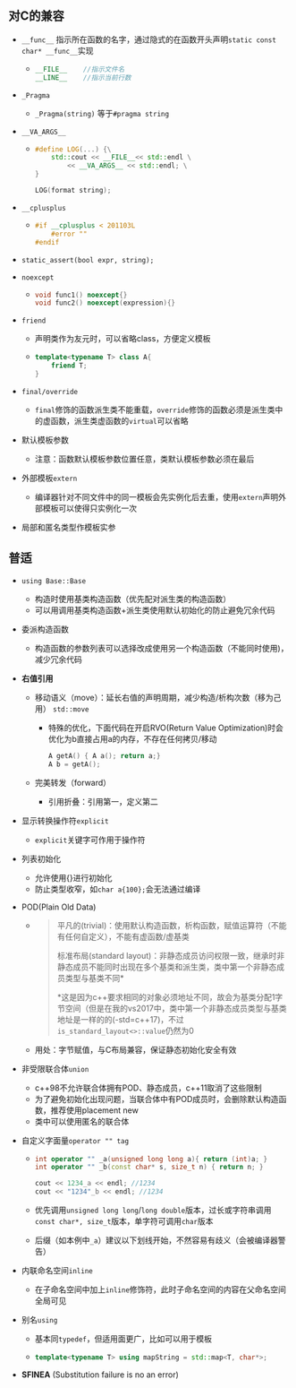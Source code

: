## 对C的兼容

- `__func__` 指示所在函数的名字，通过隐式的在函数开头声明`static const char* __func__`实现

  - ```c++
    __FILE__	//指示文件名
    __LINE__	//指示当前行数
    ```

- `_Pragma`

  - `_Pragma(string)` 等于`#pragma string` 

- `__VA_ARGS__`

  - ```c++
    #define LOG(...) {\
    	std::cout << __FILE__<< std::endl \
    		<< __VA_ARGS__ << std::endl; \
    }
    
    LOG(format string);
    ```

- `__cplusplus`

  - ```c++
    #if __cplusplus < 201103L
    	#error ""
    #endif
    ```

- `static_assert(bool expr, string);`

- `noexcept`

  - ```c++
    void func1() noexcept{}
    void func2() noexcept(expression){}
    ```

- `friend`

  - 声明类作为友元时，可以省略class，方便定义模板

  - ```c++
    template<typename T> class A{
        friend T;
    }
    ```

- `final/override`

  - `final`修饰的函数派生类不能重载，`override`修饰的函数必须是派生类中的虚函数，派生类虚函数的`virtual`可以省略

- 默认模板参数

  - 注意：函数默认模板参数位置任意，类默认模板参数必须在最后

- 外部模板`extern`

  - 编译器针对不同文件中的同一模板会先实例化后去重，使用`extern`声明外部模板可以使得只实例化一次

- 局部和匿名类型作模板实参



## 普适

- `using Base::Base`

  - 构造时使用基类构造函数（优先配对派生类的构造函数）
  - 可以用调用基类构造函数+派生类使用默认初始化的防止避免冗余代码

- 委派构造函数

  - 构造函数的参数列表可以选择改成使用另一个构造函数（不能同时使用)，减少冗余代码

- **右值引用**

  - 移动语义（move）：延长右值的声明周期，减少构造/析构次数（移为己用）	`std::move`

    - 特殊的优化，下面代码在开启RVO(Return Value Optimization)时会优化为b直接占用a的内存，不存在任何拷贝/移动

      ```c++
      A getA() { A a(); return a;}
      A b = getA();
      ```

  - 完美转发（forward）

    - 引用折叠：引用第一，定义第二

- 显示转换操作符`explicit`

  - `explicit`关键字可作用于操作符

- 列表初始化

  - 允许使用{}进行初始化
  - 防止类型收窄，如`char a{100};`会无法通过编译

- POD(Plain Old Data)

  - > 平凡的(trivial)：使用默认构造函数，析构函数，赋值运算符（不能有任何自定义），不能有虚函数/虚基类
    >
    > 标准布局(standard layout)：非静态成员访问权限一致，继承时非静态成员不能同时出现在多个基类和派生类，类中第一个非静态成员类型与基类不同*
    >
    > *这是因为c++要求相同的对象必须地址不同，故会为基类分配1字节空间（但是在我的vs2017中，类中第一个非静态成员类型与基类地址是一样的的(-std=c++17)，不过`is_standard_layout<>::value`仍然为0

  - 用处：字节赋值，与C布局兼容，保证静态初始化安全有效

- 非受限联合体`union`

  - c++98不允许联合体拥有POD、静态成员，c++11取消了这些限制
  - 为了避免初始化出现问题，当联合体中有POD成员时，会删除默认构造函数，推荐使用placement new
  - 类中可以使用匿名的联合体

- 自定义字面量`operator "" tag`

  - ```c++
    int operator "" _a(unsigned long long a){ return (int)a; }
    int operator "" _b(const char* s, size_t n) { return n; }
    
    cout << 1234_a << endl;	//1234
    cout << "1234"_b << endl; //1234
    ```

  - 优先调用`unsigned long long`/`long double`版本，过长或字符串调用`const char*, size_t`版本，单字符可调用`char`版本

  - 后缀（如本例中`_a`）建议以下划线开始，不然容易有歧义（会被编译器警告）

- 内联命名空间`inline`

  - 在子命名空间中加上`inline`修饰符，此时子命名空间的内容在父命名空间全局可见

- 别名`using`

  - 基本同`typedef`，但适用面更广，比如可以用于模板

  - ```c++
    template<typename T> using mapString = std::map<T, char*>;
    ```

- **SFINEA**    (Substitution failure is no an error)

